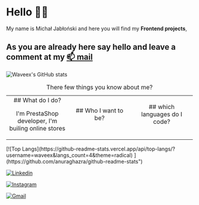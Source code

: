 # Hello 🙋‍♂️ 
My name is Michał Jabłoński and here you will find my **Frontend projects**, 
## As you are already here say hello and leave a comment at my [📫 mail](mailto:michal.jablonski097@gmial.com)
![Waveex's GitHub stats](https://github-readme-stats.vercel.app/api?username=waveex&show_icons=true&theme=radical)

<table><caption>There few things you know about me? </caption> <tbody><tr>
  <td align="center" width="33%">
## What do I do?
  <p> I'm PrestaShop developer, I'm builing online stores </p>
</td>
  <td align="center" width="33%">
## Who I want to be?
  <p I would like to be frontend developer</p>
</td>
  <td align="center" width="33%">
## which languages do I code?
  <p JavaScrip and React.js</p>
</td>
</tr></tbody></table>
[![Top Langs](https://github-readme-stats.vercel.app/api/top-langs/?username=waveex&langs_count=4&theme=radical) ](https://github.com/anuraghazra/github-readme-stats")

[![Linkedin](https://img.shields.io/badge/-LinkedIn-blue?style=flat&logo=Linkedin&logoColor=white)](https://www.linkedin.com/in/michjab/)

[![Instagram](https://img.shields.io/badge/-Instagram-24292e?style=flat&labelColor=24292e&logo=instagram&logoColor=black)](https://www.instagram.com/mike.ybl/)

[![Gmail](https://img.shields.io/badge/-Gmail-c14438?style=flat&logo=Gmail&logoColor=white)](mailto:michal.jablonski097@gmail.com)

<!--
**waveex/waveex** is a ✨ _special_ ✨ repository because its `README.md` (this file) appears on your GitHub profile.

Here are some ideas to get you started:

- 🔭 I’m currently working on ...
- 🌱 I’m currently learning ...
- 👯 I’m looking to collaborate on ...
- 🤔 I’m looking for help with ...
- 💬 Ask me about ...
- 📫 How to reach me: ...
- 😄 Pronouns: ...
- ⚡ Fun fact: ...
-->
